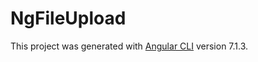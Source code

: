 # NgFileUpload

This project was generated with [Angular CLI](https://github.com/angular/angular-cli) version 7.1.3.
